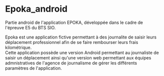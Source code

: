# Epoka_android
Partie android de l'application EPOKA, développée dans le cadre de l'épreuve E5 du BTS SIO.

Epoka est une application fictive permettant à des journalite de saisir leurs déplacement professionnel afin de se faire rembourser leurs frais kilométrique. <br>
Cette application possède une version Android permettant au journaliste de saisir un déplacement ainsi qu'une version web permettant aux équipes admnistratives de l'agence de journalisme de gérer les différents paramètres de l'application.
